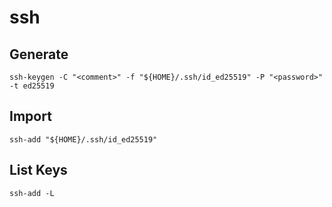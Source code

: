 # ssh

## Generate

```shell
ssh-keygen -C "<comment>" -f "${HOME}/.ssh/id_ed25519" -P "<password>" -t ed25519
```

## Import

```shell
ssh-add "${HOME}/.ssh/id_ed25519"
```

## List Keys

```shell
ssh-add -L
```
